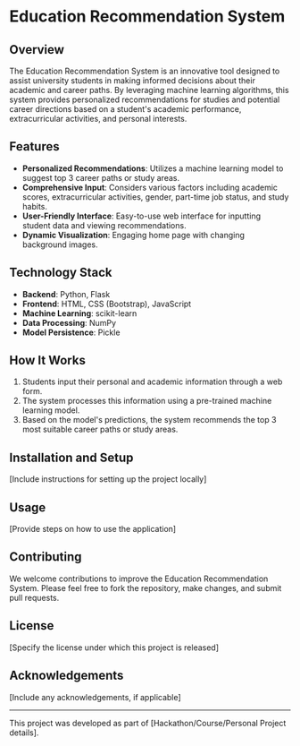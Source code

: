 # Education Recommendation System

## Overview
The Education Recommendation System is an innovative tool designed to assist university students in making informed decisions about their academic and career paths. By leveraging machine learning algorithms, this system provides personalized recommendations for studies and potential career directions based on a student's academic performance, extracurricular activities, and personal interests.

## Features
- **Personalized Recommendations**: Utilizes a machine learning model to suggest top 3 career paths or study areas.
- **Comprehensive Input**: Considers various factors including academic scores, extracurricular activities, gender, part-time job status, and study habits.
- **User-Friendly Interface**: Easy-to-use web interface for inputting student data and viewing recommendations.
- **Dynamic Visualization**: Engaging home page with changing background images.

## Technology Stack
- **Backend**: Python, Flask
- **Frontend**: HTML, CSS (Bootstrap), JavaScript
- **Machine Learning**: scikit-learn
- **Data Processing**: NumPy
- **Model Persistence**: Pickle

## How It Works
1. Students input their personal and academic information through a web form.
2. The system processes this information using a pre-trained machine learning model.
3. Based on the model's predictions, the system recommends the top 3 most suitable career paths or study areas.

## Installation and Setup
[Include instructions for setting up the project locally]

## Usage
[Provide steps on how to use the application]

## Contributing
We welcome contributions to improve the Education Recommendation System. Please feel free to fork the repository, make changes, and submit pull requests.

## License
[Specify the license under which this project is released]

## Acknowledgements
[Include any acknowledgements, if applicable]

---

This project was developed as part of [Hackathon/Course/Personal Project details].
